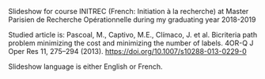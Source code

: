 Slideshow for course INITREC (French: Initiation à la recherche) at Master Parisien de Recherche Opérationnelle during my graduating year 2018-2019

Studied article is:
Pascoal, M., Captivo, M.E., Clímaco, J. et al. Bicriteria path problem minimizing the cost and minimizing the number of labels. 4OR-Q J Oper Res 11, 275–294 (2013). https://doi.org/10.1007/s10288-013-0229-0

Slideshow language is either English or French.
